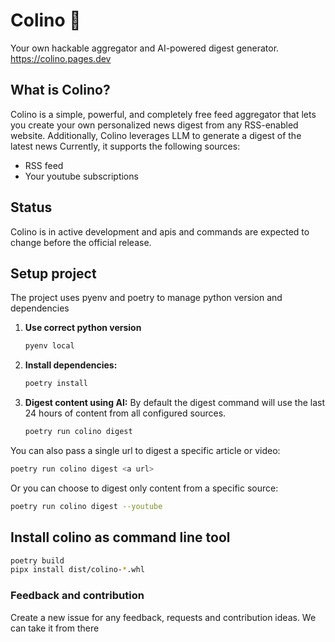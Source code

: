 # Colino 📰

Your own hackable aggregator and AI-powered digest generator. https://colino.pages.dev

## What is Colino?

Colino is a simple, powerful, and completely free feed aggregator that lets you create your own personalized news digest from any RSS-enabled website. Additionally, Colino leverages LLM to generate a digest of the latest news
Currently, it supports the following sources:
- RSS feed
- Your youtube subscriptions

## Status
Colino is in active development and apis and commands are expected to change before the official release.

## Setup project

The project uses pyenv and poetry to manage python version and dependencies

1. **Use correct python version**
   ```bash
   pyenv local
   ```

2. **Install dependencies:**
   ```bash
   poetry install
   ```

3. **Digest content using AI:**
By default the digest command will use the last 24 hours of content from all configured sources.
   ```bash
   poetry run colino digest
   ```
You can also pass a single url to digest a specific article or video:
   ```bash
   poetry run colino digest <a url>
   ```
Or you can choose to digest only content from a specific source:
   ```bash
   poetry run colino digest --youtube
   ```

## Install colino as command line tool

```bash
poetry build
pipx install dist/colino-*.whl

```

### Feedback and contribution

Create a new issue for any feedback, requests and contribution ideas. We can take it from there

